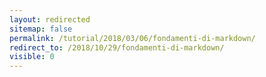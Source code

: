 ```yaml
---
layout: redirected
sitemap: false
permalink: /tutorial/2018/03/06/fondamenti-di-markdown/
redirect_to: /2018/10/29/fondamenti-di-markdown/
visible: 0
---
```

